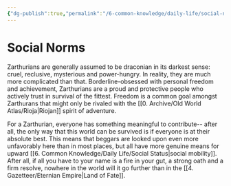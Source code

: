 ```yaml
---
{"dg-publish":true,"permalink":"/6-common-knowledge/daily-life/social-norms/social-norms/","noteIcon":""}
---
```


# Social Norms

Zarthurians are generally assumed to be draconian in its darkest sense: cruel, reclusive, mysterious and power-hungry. In reality, they are much more complicated than that. Borderline-obsessed with personal freedom and achievement, Zarthurians are a proud and protective people who actively trust in survival of the fittest. Freedom is a common goal amongst Zarthurans that might only be rivaled with the [[0. Archive/Old World Atlas/Rioja\|Riojan]] spirit of adventure.

For a Zarthurian, everyone has something meaningful to contribute-- after all, the only way that this world can be survived is if everyone is at their absolute best. This means that beggars are looked upon even more unfavorably here than in most places, but all have more genuine means for upward [[6. Common Knowledge/Daily Life/Social Status\|social mobility]]. After all, if all you have to your name is a fire in your gut, a strong oath and a firm resolve, nowhere in the world will it go further than in the [[4. Gazetteer/Eternian Empire\|Land of Fate]].






